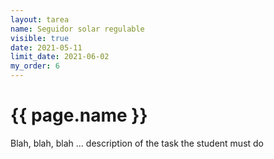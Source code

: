```yaml
---
layout: tarea
name: Seguidor solar regulable
visible: true
date: 2021-05-11
limit_date: 2021-06-02
my_order: 6
---
```


# {{ page.name }}

Blah, blah, blah ... description of the task the student must do